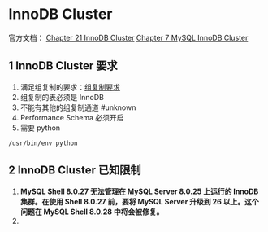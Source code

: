 # InnoDB Cluster
官方文档：
[Chapter 21 InnoDB Cluster](https://dev.mysql.com/doc/refman/8.0/en/mysql-innodb-cluster-introduction.html)
[Chapter 7 MySQL InnoDB Cluster](https://dev.mysql.com/doc/mysql-shell/8.0/en/mysql-innodb-cluster.html)

## 1 InnoDB Cluster 要求
1. 满足组复制的要求：[组复制要求](https://dev.mysql.com/doc/refman/8.0/en/group-replication-requirements.html)
2. 组复制的表必须是 InnoDB
3. 不能有其他的组复制通道 #unknown 
4. Performance Schema 必须开启
5. 需要 python 
```shell
/usr/bin/env python
```

## 2 InnoDB Cluster 已知限制
1. **MySQL Shell 8.0.27 无法管理在 MySQL Server 8.0.25 上运行的 InnoDB 集群。在使用 Shell 8.0.27 前，要将 MySQL Server 升级到 26 以上。这个问题在 MySQL Shell 8.0.28 中将会被修复。**
2. 




